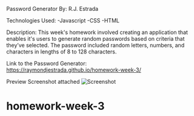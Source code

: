 Password Generator
By: R.J. Estrada

Technologies Used:
-Javascript
-CSS
-HTML

Description:
This week's homework involved creating an application that enables it's users to generate random passwords based on criteria that they’ve selected. The password included random letters, numbers, and characters in lengths of 8 to 128 characters. 

Link to the Password Generator:
https://raymondjestrada.github.io/homework-week-3/

Preview Screenshot attached
![Screenshot](https://user-images.githubusercontent.com/87677207/130564957-c83f737f-7e7c-47ad-873c-81b374803690.PNG)
# homework-week-3
